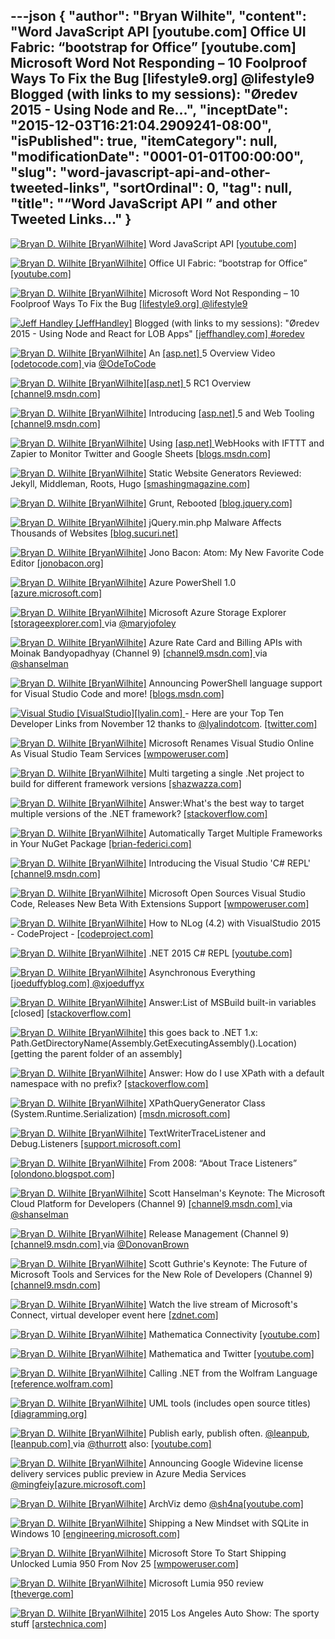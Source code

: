---json
{
  "author": "Bryan Wilhite",
  "content": "Word JavaScript API [youtube.com]  Office UI Fabric: “bootstrap for Office” [youtube.com]  Microsoft Word Not Responding – 10 Foolproof Ways To Fix the Bug [lifestyle9.org] @lifestyle9 Blogged (with links to my sessions): \"Øredev 2015 - Using Node and Re...",
  "inceptDate": "2015-12-03T16:21:04.2909241-08:00",
  "isPublished": true,
  "itemCategory": null,
  "modificationDate": "0001-01-01T00:00:00",
  "slug": "word-javascript-api-and-other-tweeted-links",
  "sortOrdinal": 0,
  "tag": null,
  "title": "“Word JavaScript API ” and other Tweeted Links…"
}
---

[<img alt="Bryan D. Wilhite [BryanWilhite]" src="https://songhay.blob.core.windows.net/shared-social-twitter/BryanWilhite.jpeg">](http://t.co/UNdqV0Z1zz "Bryan D. Wilhite [BryanWilhite]") Word JavaScript API [[youtube.com] ](https://www.youtube.com/watch?v=EaLVfaj1mW8)

[<img alt="Bryan D. Wilhite [BryanWilhite]" src="https://songhay.blob.core.windows.net/shared-social-twitter/BryanWilhite.jpeg">](http://t.co/UNdqV0Z1zz "Bryan D. Wilhite [BryanWilhite]") Office UI Fabric: “bootstrap for Office” [[youtube.com] ](https://www.youtube.com/watch?v=YsNhK6EmTxo)

[<img alt="Bryan D. Wilhite [BryanWilhite]" src="https://songhay.blob.core.windows.net/shared-social-twitter/BryanWilhite.jpeg">](http://t.co/UNdqV0Z1zz "Bryan D. Wilhite [BryanWilhite]") Microsoft Word Not Responding – 10 Foolproof Ways To Fix the Bug [[lifestyle9.org] ](http://lifestyle9.org/microsoft-word-not-responding/)[@lifestyle9](http://twitter.com/lifestyle9)

[<img alt="Jeff Handley [JeffHandley]" src="https://songhay.blob.core.windows.net/shared-social-twitter/JeffHandley.jpg">](http://t.co/FSzPnyAt0f "Jeff Handley [JeffHandley]") Blogged (with links to my sessions): "Øredev 2015 - Using Node and React for LOB Apps" [[jeffhandley.com] ](http://jeffhandley.com/archive/2015/11/18/Oredev-2015-Using-Node-and-React-for-LOB-Apps.aspx)[#oredev](https://twitter.com/hashtag/%23oredev/?src=hash)

[<img alt="Bryan D. Wilhite [BryanWilhite]" src="https://songhay.blob.core.windows.net/shared-social-twitter/BryanWilhite.jpeg">](http://t.co/UNdqV0Z1zz "Bryan D. Wilhite [BryanWilhite]") An [[asp.net] ](http://www.asp.net/) 5 Overview Video [[odetocode.com] ](http://odetocode.com/blogs/scott/archive/2015/11/12/an-asp-net-5-overview-video.aspx) via [@OdeToCode](http://twitter.com/OdeToCode)

[<img alt="Bryan D. Wilhite [BryanWilhite]" src="https://songhay.blob.core.windows.net/shared-social-twitter/BryanWilhite.jpeg">](http://t.co/UNdqV0Z1zz "Bryan D. Wilhite [BryanWilhite]")[[asp.net] ](http://www.asp.net/) 5 RC1 Overview [[channel9.msdn.com] ](https://channel9.msdn.com/Blogs/ASP-NET-Site-Videos/ASPNET-5-RC1-Overview)

[<img alt="Bryan D. Wilhite [BryanWilhite]" src="https://songhay.blob.core.windows.net/shared-social-twitter/BryanWilhite.jpeg">](http://t.co/UNdqV0Z1zz "Bryan D. Wilhite [BryanWilhite]") Introducing [[asp.net] ](http://www.asp.net/) 5 and Web Tooling [[channel9.msdn.com] ](https://channel9.msdn.com/Events/Visual-Studio/Connect-event-2015/100)

[<img alt="Bryan D. Wilhite [BryanWilhite]" src="https://songhay.blob.core.windows.net/shared-social-twitter/BryanWilhite.jpeg">](http://t.co/UNdqV0Z1zz "Bryan D. Wilhite [BryanWilhite]") Using [[asp.net] ](http://www.asp.net/) WebHooks with IFTTT and Zapier to Monitor Twitter and Google Sheets [[blogs.msdn.com] ](http://blogs.msdn.com/b/webdev/archive/2015/11/21/using-asp-net-webhooks-with-ifttt-and-zapier-to-monitor-twitter-and-google-sheets.aspx)

[<img alt="Bryan D. Wilhite [BryanWilhite]" src="https://songhay.blob.core.windows.net/shared-social-twitter/BryanWilhite.jpeg">](http://t.co/UNdqV0Z1zz "Bryan D. Wilhite [BryanWilhite]") Static Website Generators Reviewed: Jekyll, Middleman, Roots, Hugo [[smashingmagazine.com] ](http://www.smashingmagazine.com/2015/11/static-website-generators-jekyll-middleman-roots-hugo-review/)

[<img alt="Bryan D. Wilhite [BryanWilhite]" src="https://songhay.blob.core.windows.net/shared-social-twitter/BryanWilhite.jpeg">](http://t.co/UNdqV0Z1zz "Bryan D. Wilhite [BryanWilhite]") Grunt, Rebooted [[blog.jquery.com] ](http://blog.jquery.com/2015/11/19/grunt-rebooted/)

[<img alt="Bryan D. Wilhite [BryanWilhite]" src="https://songhay.blob.core.windows.net/shared-social-twitter/BryanWilhite.jpeg">](http://t.co/UNdqV0Z1zz "Bryan D. Wilhite [BryanWilhite]") jQuery.min.php Malware Affects Thousands of Websites [[blog.sucuri.net] ](https://blog.sucuri.net/2015/11/jquery-min-php-malware-affects-thousands-of-websites.html)

[<img alt="Bryan D. Wilhite [BryanWilhite]" src="https://songhay.blob.core.windows.net/shared-social-twitter/BryanWilhite.jpeg">](http://t.co/UNdqV0Z1zz "Bryan D. Wilhite [BryanWilhite]") Jono Bacon: Atom: My New Favorite Code Editor [[jonobacon.org] ](http://www.jonobacon.org/2015/11/16/atom-my-new-favorite-code-editor/)

[<img alt="Bryan D. Wilhite [BryanWilhite]" src="https://songhay.blob.core.windows.net/shared-social-twitter/BryanWilhite.jpeg">](http://t.co/UNdqV0Z1zz "Bryan D. Wilhite [BryanWilhite]") Azure PowerShell 1.0 [[azure.microsoft.com] ](https://azure.microsoft.com/en-us/blog/azps-1-0/)

[<img alt="Bryan D. Wilhite [BryanWilhite]" src="https://songhay.blob.core.windows.net/shared-social-twitter/BryanWilhite.jpeg">](http://t.co/UNdqV0Z1zz "Bryan D. Wilhite [BryanWilhite]") Microsoft Azure Storage Explorer [[storageexplorer.com] ](http://storageexplorer.com) via [@maryjofoley](http://twitter.com/maryjofoley)

[<img alt="Bryan D. Wilhite [BryanWilhite]" src="https://songhay.blob.core.windows.net/shared-social-twitter/BryanWilhite.jpeg">](http://t.co/UNdqV0Z1zz "Bryan D. Wilhite [BryanWilhite]") Azure Rate Card and Billing APIs with Moinak Bandyopadhyay (Channel 9) [[channel9.msdn.com] ](https://channel9.msdn.com/Shows/Azure-Friday/Azure-Rate-Card-and-Billing-APIs-with-Moinak-Bandyopadhyay) via [@shanselman](http://twitter.com/shanselman)

[<img alt="Bryan D. Wilhite [BryanWilhite]" src="https://songhay.blob.core.windows.net/shared-social-twitter/BryanWilhite.jpeg">](http://t.co/UNdqV0Z1zz "Bryan D. Wilhite [BryanWilhite]") Announcing PowerShell language support for Visual Studio Code and more! [[blogs.msdn.com] ](http://blogs.msdn.com/b/powershell/archive/2015/11/17/announcing-windows-powershell-for-visual-studio-code-and-more.aspx)

[<img alt="Visual Studio [VisualStudio]" src="https://songhay.blob.core.windows.net/shared-social-twitter/VisualStudio.png">](http://t.co/OqnL9IGcUY "Visual Studio [VisualStudio]")[[lyalin.com] ](http://www.lyalin.com/2015/11/12/visual-studio-developer-top-ten-for-nov-12th-2015/) - Here are your Top Ten Developer Links from November 12 thanks to [@lyalindotcom](http://twitter.com/lyalindotcom). [[twitter.com] ](https://twitter.com/VisualStudio/status/665363532523954176/photo/1)

[<img alt="Bryan D. Wilhite [BryanWilhite]" src="https://songhay.blob.core.windows.net/shared-social-twitter/BryanWilhite.jpeg">](http://t.co/UNdqV0Z1zz "Bryan D. Wilhite [BryanWilhite]") Microsoft Renames Visual Studio Online As Visual Studio Team Services [[wmpoweruser.com] ](http://wmpoweruser.com/microsoft-renames-visual-studio-online-visual-studio-team-services/)

[<img alt="Bryan D. Wilhite [BryanWilhite]" src="https://songhay.blob.core.windows.net/shared-social-twitter/BryanWilhite.jpeg">](http://t.co/UNdqV0Z1zz "Bryan D. Wilhite [BryanWilhite]") Multi targeting a single .Net project to build for different framework versions [[shazwazza.com] ](http://shazwazza.com/post/multi-targeting-a-single-net-project-to-build-for-different-framework-versions/)

[<img alt="Bryan D. Wilhite [BryanWilhite]" src="https://songhay.blob.core.windows.net/shared-social-twitter/BryanWilhite.jpeg">](http://t.co/UNdqV0Z1zz "Bryan D. Wilhite [BryanWilhite]") Answer:What's the best way to target multiple versions of the .NET framework? [[stackoverflow.com] ](http://stackoverflow.com/questions/17700089/whats-the-best-way-to-target-multiple-versions-of-the-net-framework/17701049?stw=2#17701049)

[<img alt="Bryan D. Wilhite [BryanWilhite]" src="https://songhay.blob.core.windows.net/shared-social-twitter/BryanWilhite.jpeg">](http://t.co/UNdqV0Z1zz "Bryan D. Wilhite [BryanWilhite]") Automatically Target Multiple Frameworks in Your NuGet Package [[brian-federici.com] ](http://brian-federici.com/blog/2013/4/17/automatically-target-multiple-frameworks-in-your-nuget-package)

[<img alt="Bryan D. Wilhite [BryanWilhite]" src="https://songhay.blob.core.windows.net/shared-social-twitter/BryanWilhite.jpeg">](http://t.co/UNdqV0Z1zz "Bryan D. Wilhite [BryanWilhite]") Introducing the Visual Studio 'C# REPL' [[channel9.msdn.com] ](https://channel9.msdn.com/Events/Visual-Studio/Connect-event-2015/103)

[<img alt="Bryan D. Wilhite [BryanWilhite]" src="https://songhay.blob.core.windows.net/shared-social-twitter/BryanWilhite.jpeg">](http://t.co/UNdqV0Z1zz "Bryan D. Wilhite [BryanWilhite]") Microsoft Open Sources Visual Studio Code, Releases New Beta With Extensions Support [[wmpoweruser.com] ](http://wmpoweruser.com/microsoft-open-sources-visual-studio-code-releases-new-beta-with-extensions-support/)

[<img alt="Bryan D. Wilhite [BryanWilhite]" src="https://songhay.blob.core.windows.net/shared-social-twitter/BryanWilhite.jpeg">](http://t.co/UNdqV0Z1zz "Bryan D. Wilhite [BryanWilhite]") How to NLog (4.2) with VisualStudio 2015 - CodeProject - [[codeproject.com] ](http://www.codeproject.com/Tips/1052902/How-to-NLog-with-VisualStudio)

[<img alt="Bryan D. Wilhite [BryanWilhite]" src="https://songhay.blob.core.windows.net/shared-social-twitter/BryanWilhite.jpeg">](http://t.co/UNdqV0Z1zz "Bryan D. Wilhite [BryanWilhite]") .NET 2015 C# REPL [[youtube.com] ](https://www.youtube.com/watch?v=2xilWlL7X5A)

[<img alt="Bryan D. Wilhite [BryanWilhite]" src="https://songhay.blob.core.windows.net/shared-social-twitter/BryanWilhite.jpeg">](http://t.co/UNdqV0Z1zz "Bryan D. Wilhite [BryanWilhite]") Asynchronous Everything [[joeduffyblog.com] ](http://joeduffyblog.com/2015/11/19/asynchronous-everything/)[@xjoeduffyx](http://twitter.com/xjoeduffyx)

[<img alt="Bryan D. Wilhite [BryanWilhite]" src="https://songhay.blob.core.windows.net/shared-social-twitter/BryanWilhite.jpeg">](http://t.co/UNdqV0Z1zz "Bryan D. Wilhite [BryanWilhite]") Answer:List of MSBuild built-in variables [closed] [[stackoverflow.com] ](http://stackoverflow.com/questions/1452962/list-of-msbuild-built-in-variables/1453023?stw=2#1453023)

[<img alt="Bryan D. Wilhite [BryanWilhite]" src="https://songhay.blob.core.windows.net/shared-social-twitter/BryanWilhite.jpeg">](http://t.co/UNdqV0Z1zz "Bryan D. Wilhite [BryanWilhite]") this goes back to .NET 1.x: Path.GetDirectoryName(Assembly.GetExecutingAssembly().Location) [getting the parent folder of an assembly]

[<img alt="Bryan D. Wilhite [BryanWilhite]" src="https://songhay.blob.core.windows.net/shared-social-twitter/BryanWilhite.jpeg">](http://t.co/UNdqV0Z1zz "Bryan D. Wilhite [BryanWilhite]") Answer: How do I use XPath with a default namespace with no prefix? [[stackoverflow.com] ](http://stackoverflow.com/questions/2524804/how-do-i-use-xpath-with-a-default-namespace-with-no-prefix/2530023?stw=2#2530023)

[<img alt="Bryan D. Wilhite [BryanWilhite]" src="https://songhay.blob.core.windows.net/shared-social-twitter/BryanWilhite.jpeg">](http://t.co/UNdqV0Z1zz "Bryan D. Wilhite [BryanWilhite]") XPathQueryGenerator Class (System.Runtime.Serialization) [[msdn.microsoft.com] ](https://msdn.microsoft.com/en-us/library/system.runtime.serialization.xpathquerygenerator(v=vs.110).aspx)

[<img alt="Bryan D. Wilhite [BryanWilhite]" src="https://songhay.blob.core.windows.net/shared-social-twitter/BryanWilhite.jpeg">](http://t.co/UNdqV0Z1zz "Bryan D. Wilhite [BryanWilhite]") TextWriterTraceListener and Debug.Listeners [[support.microsoft.com] ](https://support.microsoft.com/en-us/kb/815788)

[<img alt="Bryan D. Wilhite [BryanWilhite]" src="https://songhay.blob.core.windows.net/shared-social-twitter/BryanWilhite.jpeg">](http://t.co/UNdqV0Z1zz "Bryan D. Wilhite [BryanWilhite]") From 2008: “About Trace Listeners” [[olondono.blogspot.com] ](http://olondono.blogspot.com/2008/01/about-trace-listeners.html)

[<img alt="Bryan D. Wilhite [BryanWilhite]" src="https://songhay.blob.core.windows.net/shared-social-twitter/BryanWilhite.jpeg">](http://t.co/UNdqV0Z1zz "Bryan D. Wilhite [BryanWilhite]") Scott Hanselman's Keynote: The Microsoft Cloud Platform for Developers (Channel 9) [[channel9.msdn.com] ](https://channel9.msdn.com/Events/Visual-Studio/Connect-event-2015/012) via [@shanselman](http://twitter.com/shanselman)

[<img alt="Bryan D. Wilhite [BryanWilhite]" src="https://songhay.blob.core.windows.net/shared-social-twitter/BryanWilhite.jpeg">](http://t.co/UNdqV0Z1zz "Bryan D. Wilhite [BryanWilhite]") Release Management (Channel 9) [[channel9.msdn.com] ](https://channel9.msdn.com/Events/Visual-Studio/Connect-event-2015/Release-Management) via [@DonovanBrown](http://twitter.com/DonovanBrown)

[<img alt="Bryan D. Wilhite [BryanWilhite]" src="https://songhay.blob.core.windows.net/shared-social-twitter/BryanWilhite.jpeg">](http://t.co/UNdqV0Z1zz "Bryan D. Wilhite [BryanWilhite]") Scott Guthrie's Keynote: The Future of Microsoft Tools and Services for the New Role of Developers (Channel 9) [[channel9.msdn.com] ](https://channel9.msdn.com/Events/Visual-Studio/Connect-event-2015/010)

[<img alt="Bryan D. Wilhite [BryanWilhite]" src="https://songhay.blob.core.windows.net/shared-social-twitter/BryanWilhite.jpeg">](http://t.co/UNdqV0Z1zz "Bryan D. Wilhite [BryanWilhite]") Watch the live stream of Microsoft's Connect, virtual developer event here [[zdnet.com] ](http://www.zdnet.com/article/watch-the-live-stream-of-microsofts-connect-virtual-developer-event-here/#ftag=RSSbaffb68)

[<img alt="Bryan D. Wilhite [BryanWilhite]" src="https://songhay.blob.core.windows.net/shared-social-twitter/BryanWilhite.jpeg">](http://t.co/UNdqV0Z1zz "Bryan D. Wilhite [BryanWilhite]") Mathematica Connectivity [[youtube.com] ](https://www.youtube.com/watch?v=qtZAGBzU69E)

[<img alt="Bryan D. Wilhite [BryanWilhite]" src="https://songhay.blob.core.windows.net/shared-social-twitter/BryanWilhite.jpeg">](http://t.co/UNdqV0Z1zz "Bryan D. Wilhite [BryanWilhite]") Mathematica and Twitter [[youtube.com] ](https://www.youtube.com/watch?v=m-dC8khYUjY)

[<img alt="Bryan D. Wilhite [BryanWilhite]" src="https://songhay.blob.core.windows.net/shared-social-twitter/BryanWilhite.jpeg">](http://t.co/UNdqV0Z1zz "Bryan D. Wilhite [BryanWilhite]") Calling .NET from the Wolfram Language [[reference.wolfram.com] ](http://reference.wolfram.com/language/NETLink/tutorial/CallingNETFromTheWolframLanguage.html#26930)

[<img alt="Bryan D. Wilhite [BryanWilhite]" src="https://songhay.blob.core.windows.net/shared-social-twitter/BryanWilhite.jpeg">](http://t.co/UNdqV0Z1zz "Bryan D. Wilhite [BryanWilhite]") UML tools (includes open source titles) [[diagramming.org] ](http://www.diagramming.org/)

[<img alt="Bryan D. Wilhite [BryanWilhite]" src="https://songhay.blob.core.windows.net/shared-social-twitter/BryanWilhite.jpeg">](http://t.co/UNdqV0Z1zz "Bryan D. Wilhite [BryanWilhite]") Publish early, publish often. [@leanpub](http://twitter.com/leanpub), [[leanpub.com] ](https://leanpub.com/) via [@thurrott](http://twitter.com/thurrott) also: [[youtube.com] ](https://www.youtube.com/user/leanpub)

[<img alt="Bryan D. Wilhite [BryanWilhite]" src="https://songhay.blob.core.windows.net/shared-social-twitter/BryanWilhite.jpeg">](http://t.co/UNdqV0Z1zz "Bryan D. Wilhite [BryanWilhite]") Announcing Google Widevine license delivery services public preview in Azure Media Services [@mingfeiy](http://twitter.com/mingfeiy)[[azure.microsoft.com] ](https://azure.microsoft.com/en-us/blog/announcing-google-widevine-license-delivery-services-public-preview-in-azure-media-services/)

[<img alt="Bryan D. Wilhite [BryanWilhite]" src="https://songhay.blob.core.windows.net/shared-social-twitter/BryanWilhite.jpeg">](http://t.co/UNdqV0Z1zz "Bryan D. Wilhite [BryanWilhite]") ArchViz demo [@sh4na](http://twitter.com/sh4na)[[youtube.com] ](https://www.youtube.com/watch?v=nYBEndFphik)

[<img alt="Bryan D. Wilhite [BryanWilhite]" src="https://songhay.blob.core.windows.net/shared-social-twitter/BryanWilhite.jpeg">](http://t.co/UNdqV0Z1zz "Bryan D. Wilhite [BryanWilhite]") Shipping a New Mindset with SQLite in Windows 10 [[engineering.microsoft.com] ](http://engineering.microsoft.com/2015/10/29/sqlite-in-windows-10/)

[<img alt="Bryan D. Wilhite [BryanWilhite]" src="https://songhay.blob.core.windows.net/shared-social-twitter/BryanWilhite.jpeg">](http://t.co/UNdqV0Z1zz "Bryan D. Wilhite [BryanWilhite]") Microsoft Store To Start Shipping Unlocked Lumia 950 From Nov 25 [[wmpoweruser.com] ](http://wmpoweruser.com/microsoft-store-to-start-shipping-unlocked-lumia-950-from-nov-25/)

[<img alt="Bryan D. Wilhite [BryanWilhite]" src="https://songhay.blob.core.windows.net/shared-social-twitter/BryanWilhite.jpeg">](http://t.co/UNdqV0Z1zz "Bryan D. Wilhite [BryanWilhite]") Microsoft Lumia 950 review [[theverge.com] ](http://www.theverge.com/2015/11/20/9767266/microsoft-lumia-950-review-windows-10-continuum)

[<img alt="Bryan D. Wilhite [BryanWilhite]" src="https://songhay.blob.core.windows.net/shared-social-twitter/BryanWilhite.jpeg">](http://t.co/UNdqV0Z1zz "Bryan D. Wilhite [BryanWilhite]") 2015 Los Angeles Auto Show: The sporty stuff [[arstechnica.com] ](http://arstechnica.com/cars/2015/11/2015-los-angeles-auto-show-the-sporty-stuff/)
